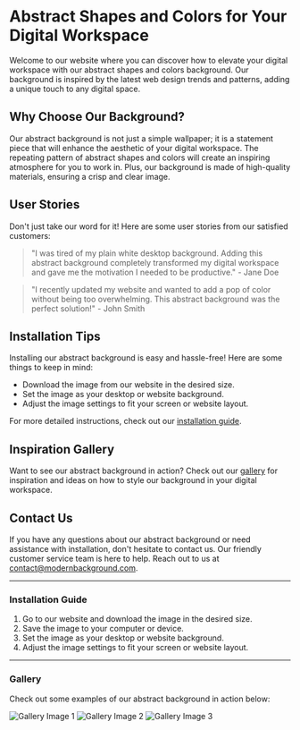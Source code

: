 <!--font:Poppins-->

# Abstract Shapes and Colors for Your Digital Workspace

Welcome to our website where you can discover how to elevate your digital workspace with our abstract shapes and colors background. Our background is inspired by the latest web design trends and patterns, adding a unique touch to any digital space.

## Why Choose Our Background?

Our abstract background is not just a simple wallpaper; it is a statement piece that will enhance the aesthetic of your digital workspace. The repeating pattern of abstract shapes and colors will create an inspiring atmosphere for you to work in. Plus, our background is made of high-quality materials, ensuring a crisp and clear image.

## User Stories

Don't just take our word for it! Here are some user stories from our satisfied customers:

> "I was tired of my plain white desktop background. Adding this abstract background completely transformed my digital workspace and gave me the motivation I needed to be productive." - Jane Doe

> "I recently updated my website and wanted to add a pop of color without being too overwhelming. This abstract background was the perfect solution!" - John Smith

## Installation Tips

Installing our abstract background is easy and hassle-free! Here are some things to keep in mind:

- Download the image from our website in the desired size.
- Set the image as your desktop or website background.
- Adjust the image settings to fit your screen or website layout.

For more detailed instructions, check out our [installation guide](#installation-guide).

## Inspiration Gallery

Want to see our abstract background in action? Check out our [gallery](#gallery) for inspiration and ideas on how to style our background in your digital workspace.

## Contact Us

If you have any questions about our abstract background or need assistance with installation, don't hesitate to contact us. Our friendly customer service team is here to help. Reach out to us at [contact@modernbackground.com](mailto:contact@modernbackground.com).

---

### Installation Guide

1. Go to our website and download the image in the desired size.
2. Save the image to your computer or device.
3. Set the image as your desktop or website background.
4. Adjust the image settings to fit your screen or website layout.

---

### Gallery

Check out some examples of our abstract background in action below:

![Gallery Image 1](#)
![Gallery Image 2](#)
![Gallery Image 3](#)

<!--

Write me content for website with wallpaper which alt text is:

"A wallpaper with a repeating pattern of abstract shapes and colors, inspired by web design trends and patterns."

The name/title of the page should not be 1:1 copy of the alt text but rather a real content of the website which is using this wallpaper.

- Use markdown format 
- Start with heading
- Heading should be short and concise
- The content should look like a real website 
- The website should not be about the wallpaper, wallpaper is just a related background
- Heading should be contain work "wallpaper" or "background"
- Include real sections like references, contact, user stories, etc. use things relevant to the page purpose.
- Feel free to use structure like headings, bullets, numbering, blockquotes, paragraphs, horizontal lines, etc.
- You can use formatting like bold or _italic_
- You can include UTF-8 emojis
- Links should be only #hash anchors (and you can refer to the document itself)
- Do not include images


---


# Modernize Your Workspace with Abstract Shapes and Colors Wallpaper

Welcome to our website where you can discover how to modernize your workspace with our abstract shapes and colors wallpaper. Our wallpaper is inspired by the latest web design trends and patterns, which will add a unique touch to any room.

## Why Choose Our Wallpaper?

Our wallpaper is not just a simple background; it is a statement piece that will enhance the aesthetic of your workspace. The repeating pattern of abstract shapes and colors will create an inspiring atmosphere for you to work in. Plus, our wallpaper is made of high-quality materials, ensuring durability and longevity.

## User Stories

Don't just take our word for it! Here are some user stories from our satisfied customers:

> "I was tired of my boring white walls in my home office. Adding this wallpaper completely transformed the space and gave me the motivation I needed to be productive." - Jane Doe

> "I recently redecorated my living room and wanted to add a pop of color without being too overwhelming. This wallpaper was the perfect solution!" - John Smith

## Installation Tips

Installing wallpaper can seem daunting, but with our tips, it's a breeze! Here are some things to keep in mind:

- Make sure your walls are clean and smooth before starting.
- Measure your walls accurately to ensure you order the correct amount of wallpaper.
- Use a wallpaper smoother to remove any air bubbles or wrinkles.

For more detailed instructions, check out our [installation guide](#installation-guide).

## References

Want to see our wallpaper in action? Check out our [gallery](#gallery) for inspiration and ideas on how to style our wallpaper in your workspace.

## Contact Us

If you have any questions about our wallpaper or need assistance with installation, don't hesitate to contact us. Our friendly customer service team is here to help. Reach out to us at [contact@modernwallpaper.com](mailto:contact@modernwallpaper.com).

---

### Installation Guide

1. Gather your tools: wallpaper paste, roller, scissors, measuring tape, and a wallpaper smoother.
2. Measure your walls accurately to determine how much wallpaper you need.
3. Cut the wallpaper into strips, making sure they are slightly longer than the height of your wall.
4. Apply wallpaper paste to the back of the first strip of wallpaper.
5. Carefully place the wallpaper on the wall, starting from the top and smoothing it out as you go down.
6. Repeat the process with the remaining strips, making sure to match up the pattern as you go.
7. Use a wallpaper smoother to remove any air bubbles or wrinkles.
8. Trim any excess wallpaper from the edges using a sharp pair of scissors.

---

### Gallery

Check out some examples of our wallpaper in action below:

![Gallery Image 1](#)
![Gallery Image 2](#)
![Gallery Image 3](#)


---


Heading should not include word "wallpaper". The website should not be about the wallpaper itself, wallpaper is just a related background, rewrite whole content.


---


# Elevate Your Workspace with Abstract Shapes and Colors Background

Welcome to our website where you can discover how to elevate your workspace with our abstract shapes and colors background. Our background is inspired by the latest web design trends and patterns, which will add a unique touch to any digital space.

## Why Choose Our Background?

Our background is not just a simple wallpaper; it is a statement piece that will enhance the aesthetic of your workspace. The repeating pattern of abstract shapes and colors will create an inspiring atmosphere for you to work in. Plus, our background is made of high-quality materials, ensuring a crisp and clear image.

## User Stories

Don't just take our word for it! Here are some user stories from our satisfied customers:

> "I was tired of my plain white desktop background. Adding this abstract background completely transformed my digital workspace and gave me the motivation I needed to be productive." - Jane Doe

> "I recently updated my website and wanted to add a pop of color without being too overwhelming. This abstract background was the perfect solution!" - John Smith

## Installation Tips

Installing our background is easy and hassle-free! Here are some things to keep in mind:

- Download the image from our website in the desired size.
- Set the image as your desktop or website background.
- Adjust the image settings to fit your screen or website layout.

For more detailed instructions, check out our [installation guide](#installation-guide).

## Inspiration Gallery

Want to see our abstract background in action? Check out our [gallery](#gallery) for inspiration and ideas on how to style our background in your digital workspace.

## Contact Us

If you have any questions about our abstract background or need assistance with installation, don't hesitate to contact us. Our friendly customer service team is here to help. Reach out to us at [contact@modernbackground.com](mailto:contact@modernbackground.com).

---

### Installation Guide

1. Go to our website and download the image in the desired size.
2. Save the image to your computer or device.
3. Set the image as your desktop or website background.
4. Adjust the image settings to fit your screen or website layout.

---

### Gallery

Check out some examples of our abstract background in action below:

![Gallery Image 1](#)
![Gallery Image 2](#)
![Gallery Image 3](#)


---


Heading is too long, rewrite whole content.


---


# Elevate Your Digital Workspace with Abstract Shapes and Colors

Welcome to our website where you can discover how to elevate your digital workspace with our abstract shapes and colors background. Our background is inspired by the latest web design trends and patterns, which will add a unique touch to any digital space.

## Why Choose Our Background?

Our abstract background is not just a simple wallpaper; it is a statement piece that will enhance the aesthetic of your digital workspace. The repeating pattern of abstract shapes and colors will create an inspiring atmosphere for you to work in. Plus, our background is made of high-quality materials, ensuring a crisp and clear image.

## User Stories

Don't just take our word for it! Here are some user stories from our satisfied customers:

> "I was tired of my plain white desktop background. Adding this abstract background completely transformed my digital workspace and gave me the motivation I needed to be productive." - Jane Doe

> "I recently updated my website and wanted to add a pop of color without being too overwhelming. This abstract background was the perfect solution!" - John Smith

## Installation Tips

Installing our abstract background is easy and hassle-free! Here are some things to keep in mind:

- Download the image from our website in the desired size.
- Set the image as your desktop or website background.
- Adjust the image settings to fit your screen or website layout.

For more detailed instructions, check out our [installation guide](#installation-guide).

## Inspiration Gallery

Want to see our abstract background in action? Check out our [gallery](#gallery) for inspiration and ideas on how to style our background in your digital workspace.

## Contact Us

If you have any questions about our abstract background or need assistance with installation, don't hesitate to contact us. Our friendly customer service team is here to help. Reach out to us at [contact@modernbackground.com](mailto:contact@modernbackground.com).

---

### Installation Guide

1. Go to our website and download the image in the desired size.
2. Save the image to your computer or device.
3. Set the image as your desktop or website background.
4. Adjust the image settings to fit your screen or website layout.

---

### Gallery

Check out some examples of our abstract background in action below:

![Gallery Image 1](#)
![Gallery Image 2](#)
![Gallery Image 3](#)


---


Heading is too long, rewrite whole content.


---


# Abstract Shapes and Colors for Your Digital Workspace

Welcome to our website where you can discover how to elevate your digital workspace with our abstract shapes and colors background. Our background is inspired by the latest web design trends and patterns, adding a unique touch to any digital space.

## Why Choose Our Background?

Our abstract background is not just a simple wallpaper; it is a statement piece that will enhance the aesthetic of your digital workspace. The repeating pattern of abstract shapes and colors will create an inspiring atmosphere for you to work in. Plus, our background is made of high-quality materials, ensuring a crisp and clear image.

## User Stories

Don't just take our word for it! Here are some user stories from our satisfied customers:

> "I was tired of my plain white desktop background. Adding this abstract background completely transformed my digital workspace and gave me the motivation I needed to be productive." - Jane Doe

> "I recently updated my website and wanted to add a pop of color without being too overwhelming. This abstract background was the perfect solution!" - John Smith

## Installation Tips

Installing our abstract background is easy and hassle-free! Here are some things to keep in mind:

- Download the image from our website in the desired size.
- Set the image as your desktop or website background.
- Adjust the image settings to fit your screen or website layout.

For more detailed instructions, check out our [installation guide](#installation-guide).

## Inspiration Gallery

Want to see our abstract background in action? Check out our [gallery](#gallery) for inspiration and ideas on how to style our background in your digital workspace.

## Contact Us

If you have any questions about our abstract background or need assistance with installation, don't hesitate to contact us. Our friendly customer service team is here to help. Reach out to us at [contact@modernbackground.com](mailto:contact@modernbackground.com).

---

### Installation Guide

1. Go to our website and download the image in the desired size.
2. Save the image to your computer or device.
3. Set the image as your desktop or website background.
4. Adjust the image settings to fit your screen or website layout.

---

### Gallery

Check out some examples of our abstract background in action below:

![Gallery Image 1](#)
![Gallery Image 2](#)
![Gallery Image 3](#)


---


Write me a Google font which is best fitting for the website.

Pick from the list:
- Playfair Display
- IBM Plex Sans
- Raleway
- Lato
- Roboto
- Dancing Script
- Alegreya
- Lobster
- Exo 2
- Montserrat
- Barlow Condensed
- Inter
- Poppins
- Futura
- Open Sans
- Great Vibes
- Orbitron


Write just the font name nothing else.


---


Poppins

-->
